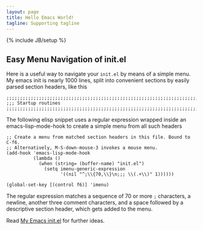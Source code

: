 ```yaml
---
layout: page
title: Hello Emacs World!
tagline: Supporting tagline
---
```

{% include JB/setup %}

## Easy Menu Navigation of init.el

Here is a useful way to navigate your `init.el` by means of a simple
menu. My emacs init is nearly 1000 lines, split into convenient
sections by easily parsed section headers, like this

```elisp
;;;;;;;;;;;;;;;;;;;;;;;;;;;;;;;;;;;;;;;;;;;;;;;;;;;;;;;;;;;;;;;;;;;;;;;;;;;
;;; Startup routines
;;;;;;;;;;;;;;;;;;;;;;;;;;;;;;;;;;;;;;;;;;;;;;;;;;;;;;;;;;;;;;;;;;;;;;;;;;;
```

The following elisp snippet uses a regular expression wrapped inside an
emacs-lisp-mode-hook to create a simple menu from all such headers

```elisp
;; Create a menu from matched section headers in this file. Bound to C-f6.
;; Alternatively, M-S-down-mouse-3 invokes a mouse menu. 
(add-hook 'emacs-lisp-mode-hook
          (lambda ()
            (when (string= (buffer-name) "init.el")
              (setq imenu-generic-expression
                    '((nil "^;\\{70,\\}\n;;; \\(.+\\)" 1))))))

(global-set-key [(control f6)] 'imenu)
```

The regular expression matches a sequence of 70 or more `;`
characters, a newline, another three comment characters, and a space
followed by a descriptive section header, which gets added to the
menu. 

Read [My Emacs init.el](https://github.com/netlexer/dot.emacs.d/) for
further ideas. 

